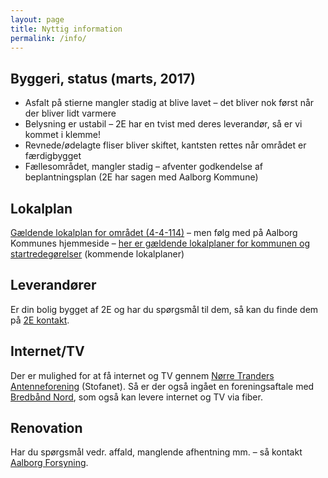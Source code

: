 ```yaml
---
layout: page
title: Nyttig information
permalink: /info/
---
```


## Byggeri, status (marts, 2017)

* Asfalt på stierne mangler stadig at blive lavet – det bliver nok først når der bliver lidt varmere
* Belysning er ustabil – 2E har en tvist med deres leverandør, så er vi kommet i klemme!
* Revnede/ødelagte fliser bliver skiftet, kantsten rettes når området er færdigbygget
* Fællesområdet, mangler stadig – afventer godkendelse af beplantningsplan (2E har sagen med Aalborg Kommune)

## Lokalplan
[Gældende lokalplan for området (4-4-114)](http://soap.plansystem.dk/pdfarchive/20_3134607_1474466100904.pdf) – men følg med på Aalborg Kommunes hjemmeside – [her er gældende lokalplaner for kommunen og startredegørelser](http://aalborgkommune.viewer.dkplan.niras.dk/plan/5#/) (kommende lokalplaner)

## Leverandører
Er din bolig bygget af 2E og har du spørgsmål til dem, så kan du finde dem på [2E kontakt](http://2eboligprojektsalg.dk/kontakt).

## Internet/TV
Der er mulighed for at få internet og TV gennem [Nørre Tranders Antenneforening](http://nta-tv.dk/) (Stofanet). Så er der også ingået en foreningsaftale med [Bredbånd Nord](http://www.bredbaandnord.dk/), som også kan levere internet og TV via fiber.

## Renovation
Har du spørgsmål vedr. affald, manglende afhentning mm. – så kontakt [Aalborg Forsyning](https://aalborgforsyning.dk/).
